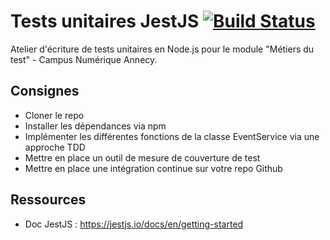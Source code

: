 # Tests unitaires JestJS [![Build Status](https://travis-ci.org/portduport/event-scheduler-jest.svg?branch=master)](https://travis-ci.org/portduport/event-scheduler-jest)

Atelier d'écriture de tests unitaires en Node.js pour le module "Métiers du test" - Campus Numérique Annecy.

## Consignes

* Cloner le repo
* Installer les dépendances via npm
* Implémenter les différentes fonctions de la classe EventService via une approche TDD
* Mettre en place un outil de mesure de couverture de test
* Mettre en place une intégration continue sur votre repo Github

## Ressources

* Doc JestJS : https://jestjs.io/docs/en/getting-started



